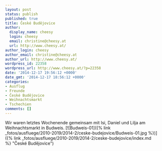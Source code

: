```yaml
---
layout: post
status: publish
published: true
title: České Budějovice
author:
  display_name: cheesy
  login: cheesy
  email: christine@cheesy.at
  url: http://www.cheesy.at/
author_login: cheesy
author_email: christine@cheesy.at
author_url: http://www.cheesy.at/
wordpress_id: 22358
wordpress_url: http://www.cheesy.at/?p=22358
date: '2014-12-17 19:56:12 +0000'
date_gmt: '2014-12-17 18:56:12 +0000'
categories:
- Ausflug
- Freunde
- České Budějovice
- Weihnachtsmarkt
- Tschechien
comments: []
---
```

Wir waren letztes Wochenende gemeinsam mit Isi, Daniel und Lilja am Weihnachtsmarkt in Budweis.
[![Budweis-01]({% link _fotos/ausfluege/2010-2019/2014-2/ceske-budejovice/Budweis-01.jpg %})]({% link _fotos/ausfluege/2010-2019/2014-2/ceske-budejovice/index.md %} "České Budějovice")
